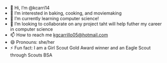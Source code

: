 - 👋 Hi, I’m @kcarri14
- 👀 I’m interested in baking, cooking, and moviemaking
- 🌱 I’m currently learning computer science!
- 💞️ I’m looking to collaborate on any project taht will help futher my career in computer science
- 📫 How to reach me kgcarrillo05@hotmail.com
- 😄 Pronouns: she/her
- ⚡ Fun fact: I am a Girl Scout Gold Award winner and an Eagle Scout through Scouts BSA

<!---
kcarri14/kcarri14 is a ✨ special ✨ repository because its `README.md` (this file) appears on your GitHub profile.
You can click the Preview link to take a look at your changes.
--->
